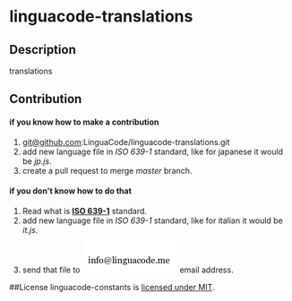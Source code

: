 # linguacode-translations

## Description
translations

## Contribution
#### if you know how to make a contribution
1. git@github.com:LinguaCode/linguacode-translations.git
2. add new language file in *ISO 639-1* standard, like for japanese it would be *jp.js*.
3. create a pull request to merge *master* branch.

#### if you don't know how to do that
1. Read what is [**ISO 639-1**](https://en.wikipedia.org/wiki/List_of_ISO_639-1_codes) standard.
2. add new language file in *ISO 639-1* standard, like for italian it would be *it.js*.
3. send that file to ![email address](./email_address.png) email address.


##License
linguacode-constants is [licensed under MIT](https://github.com/linguacode/linguacode-constants/blob/master/LICENSE).
